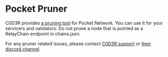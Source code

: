 # Pocket Pruner

C0D3R provides [a pruning tool](https://github.com/msmania/pocket-pruner/) for Pocket Network.
You can use it for your servicers and validators.  Do not prune a node that is
pointed as a RelayChain endpoint in chains.json.

For any pruner related issues, please contact [C0D3R support](mailto:support@@c0d3r.org)
or [their discord channel](https://discord.com/channels/1067167998416269353/1070255553265274910).
